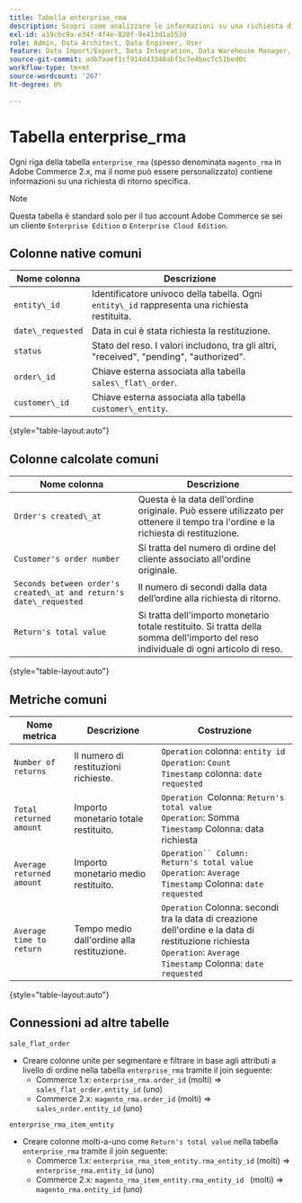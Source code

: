 ```yaml
---
title: Tabella enterprise_rma
description: Scopri come analizzare le informazioni su una richiesta di ritorno specifica.
exl-id: a19cbc9a-e34f-4f4e-820f-9e413d1a552d
role: Admin, Data Architect, Data Engineer, User
feature: Data Import/Export, Data Integration, Data Warehouse Manager, Commerce Tables
source-git-commit: adb7aaef1cf914d43348abf5c7e4bec7c51bed0c
workflow-type: tm+mt
source-wordcount: '267'
ht-degree: 0%

---
```


# Tabella enterprise_rma

Ogni riga della tabella `enterprise_rma` (spesso denominata `magento_rma` in Adobe Commerce 2.x, ma il nome può essere personalizzato) contiene informazioni su una richiesta di ritorno specifica.

>[!NOTE]
>
>Questa tabella è standard solo per il tuo account Adobe Commerce se sei un cliente `Enterprise Edition` o `Enterprise Cloud Edition`.

## Colonne native comuni

| **Nome colonna** | **Descrizione** |
|---|---|
| `entity\_id` | Identificatore univoco della tabella. Ogni `entity\_id` rappresenta una richiesta restituita. |
| `date\_requested` | Data in cui è stata richiesta la restituzione. |
| `status` | Stato del reso. I valori includono, tra gli altri, &quot;received&quot;, &quot;pending&quot;, &quot;authorized&quot;. |
| `order\_id` | Chiave esterna associata alla tabella `sales\_flat\_order`. |
| `customer\_id` | Chiave esterna associata alla tabella `customer\_entity`. |

{style="table-layout:auto"}

## Colonne calcolate comuni

| **Nome colonna** | **Descrizione** |
|---|---|
| `Order's created\_at` | Questa è la data dell&#39;ordine originale. Può essere utilizzato per ottenere il tempo tra l&#39;ordine e la richiesta di restituzione. |
| `Customer's order number` | Si tratta del numero di ordine del cliente associato all&#39;ordine originale. |
| `Seconds between order's created\_at and return's date\_requested` | Il numero di secondi dalla data dell’ordine alla richiesta di ritorno. |
| `Return's total value` | Si tratta dell&#39;importo monetario totale restituito. Si tratta della somma dell&#39;importo del reso individuale di ogni articolo di reso. |

{style="table-layout:auto"}

## Metriche comuni

| **Nome metrica** | **Descrizione** | **Costruzione** |
|---|---|---|
| `Number of returns` | Il numero di restituzioni richieste. | `Operation` colonna: `entity id`<br>`Operation`: `Count`<br>`Timestamp` colonna: `date requested` |
| `Total returned amount` | Importo monetario totale restituito. | `Operation `Colonna: `Return's total value`<br>`Operation`: Somma<br>`Timestamp` Colonna: data richiesta |
| `Average returned amount` | Importo monetario medio restituito. | `Operation`` Column: Return's total value`<br>`Operation`: `Average`<br>`Timestamp` Colonna: `date requested` |
| `Average time to return` | Tempo medio dall&#39;ordine alla restituzione. | `Operation` Colonna: secondi tra la data di creazione dell&#39;ordine e la data di restituzione richiesta<br>`Operation`: `Average`<br>`Timestamp` Colonna: `date requested` |

{style="table-layout:auto"}

## Connessioni ad altre tabelle

`sale_flat_order`

* Creare colonne unite per segmentare e filtrare in base agli attributi a livello di ordine nella tabella `enterprise_rma` tramite il join seguente:
   * Commerce 1.x: `enterprise_rma.order_id` (molti) => `sales_flat_order.entity_id` (uno)
   * Commerce 2.x: `magento_rma.order_id` (molti) => `sales_order.entity_id` (uno)

`enterprise_rma_item_entity`

* Creare colonne molti-a-uno come `Return's total value` nella tabella `enterprise_rma` tramite il join seguente:
   * Commerce 1.x: `enterprise_rma_item_entity.rma_entity_id` (molti) => `enterprise_rma.entity_id` (uno)
   * Commerce 2.x: `magento_rma_item_entity.rma_entity_id ` (molti) => `magento_rma.entity_id` (uno)
